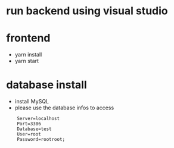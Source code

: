 # run backend using visual studio

# frontend

- yarn install
- yarn start

# database install

- install MySQL
- please use the database infos to access

```
    Server=localhost
    Port=3306
    Database=test
    User=root
    Password=rootroot;
```
